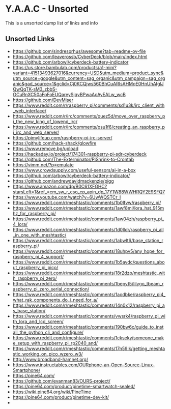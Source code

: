 <!-- ======================================== unsorted.md Start ======================================== -->


<!-- ------------------------------ Intro Start ------------------------------ -->

# Y.A.A.C - Unsorted

This is a unsorted dump list of links and info

<!-- ------------------------------ Intro End ------------------------------ -->


<!-- ------------------------------ Unsorted Links Start ------------------------------ -->

## Unsorted Links

* https://github.com/sindresorhus/awesome?tab=readme-ov-file
* https://github.com/leaverossb/CyberDeck/blob/main/index.html
* https://github.com/arbowl/cyberdeck-battery-indicator
* https://us.store.bambulab.com/products/a1-mini?variant=41513493627016&currency=USD&utm_medium=product_sync&utm_source=google&utm_content=sag_organic&utm_campaign=sag_organic&gad_source=1&gclid=Cj0KCQjws560BhCuARIsAHMqE0HnUhAIglJQwQqTK-sM3_zbbS-OCuRnXC50aFpFoEUQareySjqvBPwaAoAyEALw_wcB
* https://github.com/DevMiser
* https://www.reddit.com/r/raspberry_pi/comments/sd1u3k/irc_client_with_web_interface/
* https://www.reddit.com/r/irc/comments/ouez5d/move_over_raspberry_pi_the_new_king_of_lowend_irc/
* https://www.reddit.com/r/irc/comments/osu1f6/creating_an_raspberry_pi_irc_and_web_server/
* https://pimylifeup.com/raspberry-pi-irc-server/
* https://github.com/hack-shack/glowfire
* https://www.remove.bg/upload
* https://hackaday.io/project/174301-raspberry-pi-sdr-cyberdeck
* https://github.com/The-Exterminator/PiShrink-to-Crontab
* https://vimm.net/?p=emulate
* https://www.crowdsupply.com/useful-sensors/ai-in-a-box
* https://github.com/arbowl/cyberdeck-battery-indicator/
* https://github.com/andrewdavidmackenzie/pigg
* https://www.amazon.com/dp/B0C61XFGHC?starsLeft=1&ref_=cm_sw_r_cso_cp_apin_dp_17Y1W88WWHRQY2E9SFQ7
* https://www.youtube.com/watch?v=6UwWQSTCr_I
* https://www.reddit.com/r/meshtastic/comments/1b0lfvw/raspberry_pi/
* https://www.reddit.com/r/meshtastic/comments/1awf8mi/lora_hat_915mhz_for_raspberry_pi/
* https://www.reddit.com/r/meshtastic/comments/1aw04zh/raspberry_pi_4_lora/
* https://www.reddit.com/r/meshtastic/comments/1d0lldr/raspberry_pi_all_in_one_with_meshtastic/
* https://www.reddit.com/r/meshtastic/comments/1abwlt6/base_station_raspberry_pi/
* https://www.reddit.com/r/meshtastic/comments/18uhpv5/any_hope_for_raspberry_pi_4_support/
* https://www.reddit.com/r/meshtastic/comments/1b5avdc/questions_about_raspberry_pi_pico/
* https://www.reddit.com/r/meshtastic/comments/18r2dzp/meshtastic_with_raspberry_pi_zero/
* https://www.reddit.com/r/meshtastic/comments/1bepyt5/lilygo_tbeam_raspberry_pi_zero_serial_connection/
* https://www.reddit.com/r/meshtastic/comments/1aodbke/raspberry_pi4_what_rak_components_do_i_need_for_a/
* https://www.reddit.com/r/meshtastic/comments/14n0x12/raspberry_pi_as_base_station/
* https://www.reddit.com/r/meshtastic/comments/vwsrk4/raspberry_pi_with_lora_and_lcd_screen/
* https://www.reddit.com/r/meshtastic/comments/190bw6c/guide_to_install_the_python_cli_and_configure/
* https://www.reddit.com/r/meshtastic/comments/1ckseky/someone_make_setup_with_raspberry_pi_rp2040_and/
* https://www.reddit.com/r/meshtastic/comments/17n59lk/getting_meshtastic_working_on_pico_wzero_w3/
* http://www.broadband-hamnet.org/
* https://www.instructables.com/OURphone-an-Open-Source-Linux-Smartphone/
* https://pine64.com/
* https://github.com/evanman83/OURS-project/
* https://pine64.com/product/pinetime-smartwatch-sealed/
* https://wiki.pine64.org/wiki/PineTime
* https://pine64.com/product/pinetime-dev-kit/
* 

<!-- ------------------------------ Unsorted Links End ------------------------------ -->


<!-- ------------------------------ Outro Start ------------------------------ -->

<!-- ------------------------------ Outro End ------------------------------ -->


<!-- ======================================== unsorted.md end ======================================== -->
